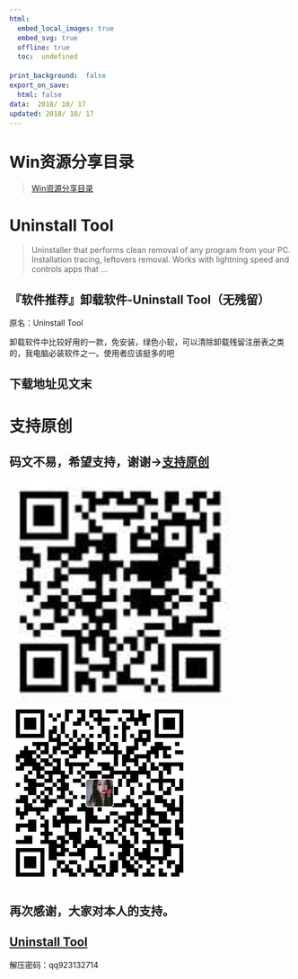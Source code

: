 ```yaml
---
html:
  embed_local_images: true
  embed_svg: true
  offline: true
  toc:  undefined

print_background:  false
export_on_save:
  html: false
data:  2018/ 10/ 17
updated: 2018/ 10/ 17
---
```


# Win资源分享目录

> [Win资源分享目录](https://blog.csdn.net/qq923132714/article/details/83108491 "Win资源分享目录")


# Uninstall Tool

>Uninstaller that performs clean removal of any program from your PC. Installation tracing, leftovers removal. Works with lightning speed and controls apps that ...


## 『软件推荐』卸载软件-Uninstall Tool（无残留）

原名：Uninstall Tool

卸载软件中比较好用的一款，免安装，绿色小软，可以清除卸载残留注册表之类的，我电脑必装软件之一。使用者应该挺多的吧

## 下载地址见文末

# 支持原创
## 码文不易，希望支持，谢谢->**[支持原创](http://blog.csdn.net/qq923132714/article/details/79399145)**
![微信支付](https://raw.githubusercontent.com/923132714/my_picture/master/blog/support/weixin.png)![微信支付](https://raw.githubusercontent.com/923132714/my_picture/master/blog/support/支付宝.png)
## 再次感谢，大家对本人的支持。



## [Uninstall Tool](http://u16848854.ctfile.net/fs/16848854-314733796 "Uninstall Tool")

解压密码：qq923132714
